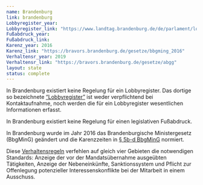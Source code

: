```yaml
---
name: Brandenburg
link: brandenburg
Lobbyregister_year:
Lobbyregister_link: "https://www.landtag.brandenburg.de/de/parlament/lobbyregister/607534"
Fußabdruck_year:
Fußabdruck_link: 
Karenz_year: 2016
Karenz_link: "https://bravors.brandenburg.de/gesetze/bbgming_2016"
Verhaltensr_year: 2019
Verhaltensr_link: "https://bravors.brandenburg.de/gesetze/abgg"
layout: state
status: complete
---
```


In Brandenburg existiert keine Regelung für ein Lobbyregister. Das dortige so bezeichnete [“Lobbyregister”](https://www.landtag.brandenburg.de/de/parlament/lobbyregister/607534) ist weder verpflichtend bei Kontaktaufnahme, noch werden die für ein Lobbyregister wesentlichen Informationen erfasst.

In Brandenburg existiert keine Regelung für  einen legislativen Fußabdruck.

In Brandenburg wurde im Jahr 2016 das Brandenburgische Ministergesetz (BbgMinG) geändert und die Karenzzeiten in [§ 5b-d BbgMinG](https://bravors.brandenburg.de/gesetze/bbgming_2016) normiert.

Diese [Verhaltensregeln](https://bravors.brandenburg.de/gesetze/abgg) verfehlen auf gleich vier Gebieten die notwendigen Standards: Anzeige der vor der Mandatsübernahme ausgeübten Tätigkeiten, Anzeige der Nebeneinkünfte, Sanktionssystem und Pflicht zur Offenlegung potenzieller Interessenskonflikte bei der Mitarbeit in einem Ausschuss.
